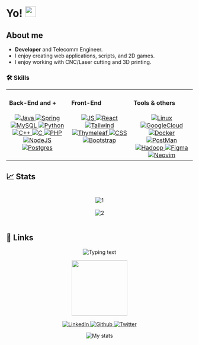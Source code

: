 # Yo! <img src="https://media.giphy.com/media/hvRJCLFzcasrR4ia7z/giphy.gif" width="29px" height="29px">

## About me
-  **Developer** and Telecomm Engineer.
-  I enjoy creating web applications, scripts, and 2D games.
-  I enjoy working with CNC/Laser cutting and 3D printing.

### 🛠️ Skills

<table><tr><td valign="top" width="33%">

#### Back-End and +   
  <div align="center">  
        <a href="https://www.java.com/" target="_blank">
            <img src="https://img.shields.io/badge/Java-ED8B00?style=for-the-badge&logo=java&logoColor=white" alt="Java" />
        </a>  
        <a href="https://spring.io/" target="_blank"> 
          <img src="https://img.shields.io/badge/spring-%236DB33F.svg?style=for-the-badge&logo=spring&logoColor=white" alt="Spring" />
        </a>
        <a href="https://www.mysql.com/" target="_blank">
            <img src="https://img.shields.io/badge/mysql-%2300f.svg?style=for-the-badge&logo=mysql&logoColor=white" alt="MySQL" />
        </a>
        <a href="https://www.python.org/" target="_blank">
            <img src="https://img.shields.io/badge/Python-3776AB?style=for-the-badge&logo=python&logoColor=white" alt="Python" />
        </a> 
        <a href="https://isocpp.org/" target="_blank">
            <img src="https://img.shields.io/badge/c++-%2300599C.svg?style=for-the-badge&logo=c%2B%2B&logoColor=white" alt="C++"  />
        </a> 
       <a href="https://www.iso.org/standard/74528.html" target="_blank">
            <img src="https://img.shields.io/badge/c-%2300599C.svg?style=for-the-badge&logo=c&logoColor=white" alt="C"  />
        </a> 
        <a href="https://www.php.net/" target="_blank">
            <img src="https://img.shields.io/badge/php-%23777BB4.svg?style=for-the-badge&logo=php&logoColor=white" alt="PHP" />
        </a>
        <a href="https://nodejs.org/en" target="_blank">
            <img src="https://img.shields.io/badge/node.js-6DA55F?style=for-the-badge&logo=node.js&logoColor=white" alt="NodeJS" />
        </a> 
        <a href="https://www.postgresql.org/" target="_blank">
            <img src="https://img.shields.io/badge/postgres-%23316192.svg?style=for-the-badge&logo=postgresql&logoColor=white" alt="Postgres" />
        </a> 
  </div>
</td>
<td valign="top" width="33%">
    
#### Front-End
  <div align="center">  
      <a href="https://developer.mozilla.org/en-US/docs/Web/JavaScript" target="_blank">
        <img  src="https://img.shields.io/badge/javascript-%23323330.svg?style=for-the-badge&logo=javascript&logoColor=%23F7DF1E" alt="JS"  />
      </a> 
      <a href="https://react.dev/" target="_blank">
        <img  src="https://img.shields.io/badge/react-%2320232a.svg?style=for-the-badge&logo=react&logoColor=%2361DAFB" alt="React"  />
      </a> 
      <a href="https://tailwindcss.com/" target="_blank">
        <img  src="https://img.shields.io/badge/tailwindcss-%2338B2AC.svg?style=for-the-badge&logo=tailwind-css&logoColor=white" alt="Tailwind"  />
      </a> 
      <a href="https://www.thymeleaf.org/" target="_blank">
         <img src="https://img.shields.io/badge/Thymeleaf-%23005C0F.svg?style=for-the-badge&logo=Thymeleaf&logoColor=white" alt="Thymeleaf" />
      </a> 
      <a href="https://www.w3.org/TR/CSS/#css" target="_blank">
         <img  src="https://img.shields.io/badge/CSS3-1572B6?style=for-the-badge&logo=css3&logoColor=white" alt="CSS" />
      </a> 
      <a href="https://getbootstrap.com/" target="_blank">
        <img  src="https://img.shields.io/badge/Bootstrap-563D7C?style=for-the-badge&logo=bootstrap&logoColor=white" alt="Bootstrap" />
      </a> 
  </div>
</td>  
<td valign="top" width="33%">
 

  #### Tools & others
  <div align="center">  
    <a href="https://www.linux.org/" target="_blank">
      <img src="https://img.shields.io/badge/Linux-FCC624?style=for-the-badge&logo=linux&logoColor=black" alt="Linux" />
    </a>
    <a href="https://cloud.google.com/" target="_blank">
      <img src="https://img.shields.io/badge/GoogleCloud-%234285F4.svg?style=for-the-badge&logo=google-cloud&logoColor=white" alt="GoogleCloud" />
    </a>
    <a href="https://www.docker.com/" target="_blank">
      <img src="https://img.shields.io/badge/docker-%230db7ed.svg?style=for-the-badge&logo=docker&logoColor=white" alt="Docker" />
    </a>
    <a href="https://www.postman.com/" target="_blank">
      <img src="https://img.shields.io/badge/Postman-FF6C37?style=for-the-badge&logo=postman&logoColor=white" alt="PostMan" />
    </a>
    <a href="https://hadoop.apache.org/" target="_blank">
      <img src="https://img.shields.io/badge/Apache%20Hadoop-66CCFF?style=for-the-badge&logo=apachehadoop&logoColor=black" alt="Hadoop" />
    </a>
    <a href="https://www.figma.com/" target="_blank">
      <img src="https://img.shields.io/badge/figma-%23F24E1E.svg?style=for-the-badge&logo=figma&logoColor=white" alt="Figma" />
    </a>
    <a href="https://neovim.io/" target="_blank">
      <img src="https://img.shields.io/badge/NeoVim-%2357A143.svg?&style=for-the-badge&logo=neovim&logoColor=white" alt="Neovim" />
    </a> 
  </div>
</td></tr></table> 

## 📈 Stats
<br/> 

 <div align="center">
    <picture>
      <source media="(prefers-color-scheme: light)" srcset="https://github-readme-stats-sigma-five.vercel.app/api?username=uma-dev&show_icons=true&card_width=50&line_height=37&theme=default&show_icons=true&line_height=40&hide=stars,contribs">
      <source media="(prefers-color-scheme: dark)" srcset="https://github-readme-stats-sigma-five.vercel.app/api?username=uma-dev&show_icons=true&card_width=50&line_height=37&theme=react&show_icons=true&line_height=40&hide=stars,contribs">
      <img alt="1" src="https://github-readme-stats-sigma-five.vercel.app/api?username=uma-dev&show_icons=true&card_width=50&line_height=37&theme=vue&      show_icons=true&line_height=40&hide=stars,contribs">
    </picture>
    <br/> <br/>
    <picture>
      <source media="(prefers-color-scheme: light)" srcset="https://streak-stats.demolab.com/?user=uma-dev&theme=default&border_radius=6.7&date_format=j%20M[%20Y]&ring=4F94EF&sideNums=4F94EF&currStreakLabel=4b88da">
      <source media="(prefers-color-scheme: dark)" srcset="https://streak-stats.demolab.com?user=uma-dev&theme=dark&border_radius=6.7&date_format=j%20M%5B%20Y%5D&ring=56BCD9&currStreakLabel=DFF0F5&sideNums=DFF0F5&background=20232A"> 
      <img alt="2" src="https://streak-stats.demolab.com/?user=uma-dev&theme=default&border_radius=6.7&date_format=j%20M[%20Y]&ring=4F94EF&sideNums=4F94EF&currStreakLabel=4b88da">
  </picture>
  </div>

<br/>  

## 🔗 Links


<p align="center">
<picture>
  <source media="(prefers-color-scheme: dark)" srcset="https://readme-typing-svg.demolab.com/?lines=Contact%20me&font=Fira%20Code&center=true&width=440&height=45&color=ebf5fb&vCenter=true&pause=1000&size=22">
  <source media="(prefers-color-scheme: light)" srcset="https://readme-typing-svg.demolab.com/?lines=Contact%20me&font=Fira%20Code&center=true&width=440&height=45&color=0a376f&vCenter=true&pause=1000&size=22">
  <img alt="Typing text" src="">
</picture>
</p>


<p align="center">
  <img src="https://media4.giphy.com/media/jdPMeyv9rn0hZHh8n9/giphy.gif?cid=ecf05e47jxei2w60yg7jddvl91vd8be9jfp42dtlurldkfc0&rid=giphy.gif&ct=s" width="150"/>
</p>  
<p align="center">
  <a href="https://www.linkedin.com/in/omar-roldan-guerra/">
    <img src="https://img.shields.io/badge/Linked_In-0077B5?style=for-the-badge&logo=LinkedIn&logoColor=white" alt="LinkedIn">
  </a>
  <a href="https://github.com/uma-dev">
    <img src="https://img.shields.io/badge/GitHub-000000?style=for-the-badge&logo=GitHub&logoColor=white" alt="Github">
  </a> 
  <a href="https://twitter.com/uma_dev_">
    <img src="https://img.shields.io/badge/Twitter-%231DA1F2.svg?style=for-the-badge&logo=Twitter&logoColor=white" alt="Twitter">
  </a> 
</p>

<p align="center">
  <img src="https://komarev.com/ghpvc/?username=uma-dev&style=flat-square&color=blue" alt="My stats">
</p>
